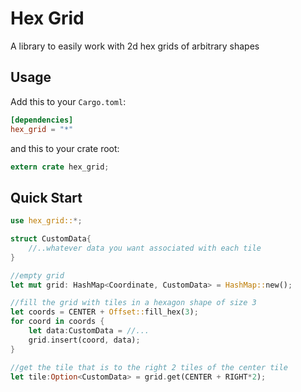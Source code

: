 # Hex Grid

A library to easily work with 2d hex grids of arbitrary shapes

## Usage

Add this to your `Cargo.toml`:

```toml
[dependencies]
hex_grid = "*"
```

and this to your crate root:

```rust
extern crate hex_grid;
```

## Quick Start

```rust
use hex_grid::*;

struct CustomData{
    //..whatever data you want associated with each tile
}

//empty grid
let mut grid: HashMap<Coordinate, CustomData> = HashMap::new();

//fill the grid with tiles in a hexagon shape of size 3
let coords = CENTER + Offset::fill_hex(3);
for coord in coords {
    let data:CustomData = //...
    grid.insert(coord, data);
}

//get the tile that is to the right 2 tiles of the center tile
let tile:Option<CustomData> = grid.get(CENTER + RIGHT*2);

```
